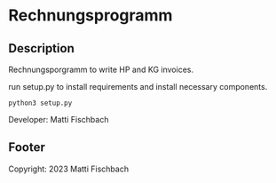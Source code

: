 # Rechnungsprogramm

## Description
Rechnungsporgramm to write HP and KG invoices.

run setup.py to install requirements and install necessary components.

```
python3 setup.py
```

Developer: Matti Fischbach

## Footer
Copyright: 2023 Matti Fischbach
